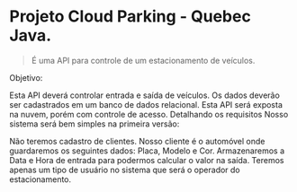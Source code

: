 # Projeto Cloud Parking - Quebec Java. 
> É uma API para controle de um estacionamento de veículos.

Objetivo:

Esta API deverá controlar entrada e saída de veículos.
Os dados deverão ser cadastrados em um banco de dados relacional. Esta API será exposta na nuvem, porém com controle de acesso.
Detalhando os requisitos
Nosso sistema será bem simples na primeira versão:

Não teremos cadastro de clientes. Nosso cliente é o automóvel onde guardaremos os seguintes dados: Placa, Modelo e Cor.
Armazenaremos a Data e Hora de entrada para podermos calcular o valor na saída.
Teremos apenas um tipo de usuário no sistema que será o operador do estacionamento.
